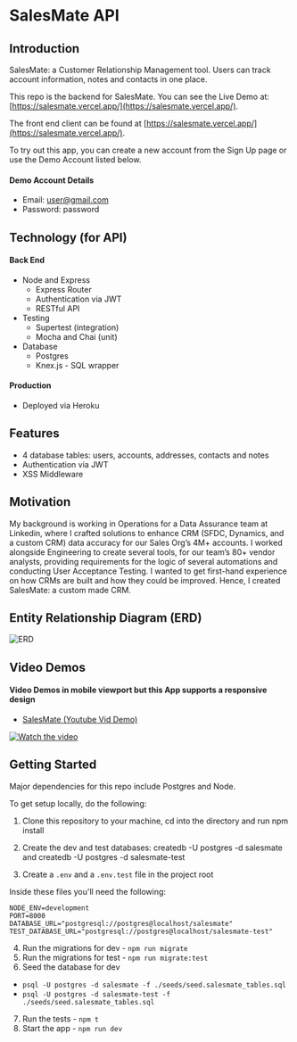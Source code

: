 # SalesMate API

## Introduction

SalesMate: a Customer Relationship Management tool. Users can track account information, notes and contacts in one place.

This repo is the backend for SalesMate. You can see the Live Demo at: [https://salesmate.vercel.app/](https://salesmate.vercel.app/).

The front end client can be found at [https://salesmate.vercel.app/](https://salesmate.vercel.app/).

To try out this app, you can create a new account from the Sign Up page or use the Demo Account listed below.

#### Demo Account Details

- Email: user@gmail.com
- Password: password

## Technology (for API)

#### Back End

- Node and Express
  - Express Router
  - Authentication via JWT
  - RESTful API
- Testing
  - Supertest (integration)
  - Mocha and Chai (unit)
- Database
  - Postgres
  - Knex.js - SQL wrapper

#### Production

- Deployed via Heroku

## Features

- 4 database tables: users, accounts, addresses, contacts and notes
- Authentication via JWT
- XSS Middleware

## Motivation

My background is working in Operations for a Data Assurance team at Linkedin, where I crafted solutions to enhance CRM (SFDC, Dynamics, and a custom CRM) data accuracy for our Sales Org’s 4M+ accounts. I worked alongside Engineering to create several tools, for our team’s 80+ vendor analysts, providing requirements for the logic of several automations and conducting User Acceptance Testing. I wanted to get first-hand experience on how CRMs are built and how they could be improved. Hence, I created SalesMate: a custom made CRM.

## Entity Relationship Diagram (ERD)

![ERD](https://i.imgur.com/axBNSj0.png)

## Video Demos

#### Video Demos in mobile viewport but this App supports a responsive design

- [SalesMate (Youtube Vid Demo)](https://www.youtube.com/watch?v=ewOhZxTmeWs&feature=youtu.be&ab_channel=MarcoFriaz)

[![Watch the video](https://i.imgur.com/7SRjxdY.png)](https://www.youtube.com/watch?v=ewOhZxTmeWs&feature=youtu.be&ab_channel=MarcoFriaz)

## Getting Started

Major dependencies for this repo include Postgres and Node.

To get setup locally, do the following:

1. Clone this repository to your machine, cd into the directory and run npm install
2. Create the dev and test databases: createdb -U postgres -d salesmate and createdb -U postgres -d salesmate-test

3. Create a `.env` and a `.env.test` file in the project root

Inside these files you'll need the following:

```
NODE_ENV=development
PORT=8000
DATABASE_URL="postgresql://postgres@localhost/salesmate"
TEST_DATABASE_URL="postgresql://postgres@localhost/salesmate-test"
```

4. Run the migrations for dev - `npm run migrate`
5. Run the migrations for test - `npm run migrate:test`
6. Seed the database for dev

- `psql -U postgres -d salesmate -f ./seeds/seed.salesmate_tables.sql`
- `psql -U postgres -d salesmate-test -f ./seeds/seed.salesmate_tables.sql`

7. Run the tests - `npm t`
8. Start the app - `npm run dev`
